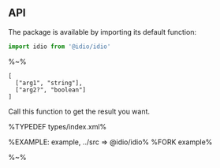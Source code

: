 ## API

The package is available by importing its default function:

```js
import idio from '@idio/idio'
```

%~%

```## idio
[
  ["arg1", "string"],
  ["arg2?", "boolean"]
]
```

Call this function to get the result you want.

%TYPEDEF types/index.xml%

%EXAMPLE: example, ../src => @idio/idio%
%FORK example%

%~%